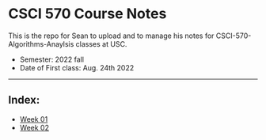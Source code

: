 # CSCI 570 Course Notes

This is the repo for Sean to upload and to manage his notes for CSCI-570-Algorithms-Anaylsis classes at USC.

- Semester: 2022 fall
- Date of First class: Aug. 24th 2022

---

## Index:

- [Week 01](https://github.com/SeanXiaoby/csci570_notes_22fall/tree/main/Week_1)
- [Week 02](https://github.com/SeanXiaoby/csci570_notes_22fall/tree/main/Week_2)
